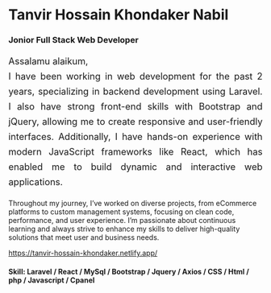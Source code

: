 <h1>Tanvir Hossain Khondaker Nabil</h1> 
<h3>Jonior Full Stack Web Developer</h3>

<p style="font-size: 18px; text-align: justify; font-weight: 400; line-height: 30px;">
 Assalamu alaikum,
 <br>
 I have been working in web development for the past 2 years, specializing in backend development using Laravel. I also have strong front-end skills with Bootstrap and jQuery, allowing me to create responsive and user-friendly interfaces. Additionally, I have hands-on experience with modern JavaScript frameworks like React, which has enabled me to build dynamic and interactive web applications.
 
 Throughout my journey, I’ve worked on diverse projects, from eCommerce platforms to custom management systems, focusing on clean code, performance, and user experience. I’m passionate about continuous learning and always strive to enhance my skills to deliver high-quality solutions that meet user and business needs.
 </p>

 https://tanvir-hossain-khondaker.netlify.app/

<h4>Skill: Laravel / React / MySql /  Bootstrap / Jquery / Axios / CSS / Html / php / Javascript / Cpanel </h4>

